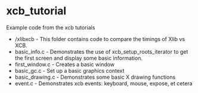 xcb_tutorial
============

Example code from the xcb tutorials

* /xlibxcb - This folder contains code to compare the timings of Xlib vs XCB.
* basic_info.c - Demonstrates the use of xcb_setup_roots_iterator to get the first screen and display some basic
information.
* first_window.c - Creates a basic window
* basic_gc.c - Set up a basic graphics context
* basic_drawing.c - Demonstrates some basic X drawing functions
* event.c - Demonstrates xcb events: keyboard, mouse, expose, et cetera
